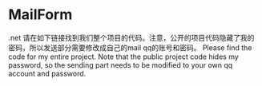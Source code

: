 # MailForm
.net
请在如下链接找到我们整个项目的代码。注意，公开的项目代码隐藏了我的密码，所以发送部分需要修改成自己的mail qq的账号和密码。
Please find the code for my entire project. Note that the public project code hides my password,
so the sending part needs to be modified to your own qq account and password.
